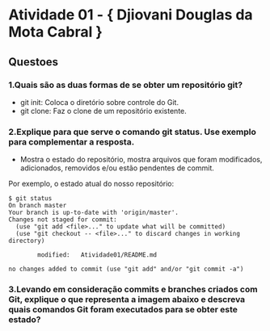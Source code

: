 # Atividade 01 - { Djiovani Douglas da Mota Cabral }

## Questoes

### 1.Quais são as duas formas de se obter um repositório git?
  - git init: Coloca o diretório sobre controle do Git.
  - git clone: Faz o clone de um repositório existente.

### 2.Explique para que serve o comando git status. Use exemplo para complementar a resposta.

  - Mostra o estado do repositório, mostra arquivos que foram modificados, adicionados, removidos e/ou estão pendentes de commit.

  Por exemplo, o estado atual do nosso repositório:

```
$ git status
On branch master
Your branch is up-to-date with 'origin/master'.
Changes not staged for commit:
  (use "git add <file>..." to update what will be committed)
  (use "git checkout -- <file>..." to discard changes in working directory)

        modified:   Atividade01/README.md

no changes added to commit (use "git add" and/or "git commit -a")

  ```
### 3.Levando em consideração commits e branches criados com Git, explique o que representa a imagem abaixo e descreva quais comandos Git foram executados para se obter este estado?
